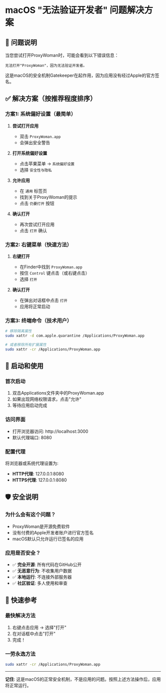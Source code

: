 # macOS "无法验证开发者" 问题解决方案

## 🍎 问题说明

当您尝试打开ProxyWoman时，可能会看到以下错误信息：
```
无法打开"ProxyWoman"，因为无法验证开发者。
```

这是macOS的安全机制Gatekeeper在起作用，因为应用没有经过Apple的官方签名。

## ✅ 解决方案（按推荐程度排序）

### 方案1: 系统偏好设置（最简单）

1. **尝试打开应用**
   - 双击 `ProxyWoman.app`
   - 会弹出安全警告

2. **打开系统偏好设置**
   - 点击苹果菜单 → `系统偏好设置`
   - 选择 `安全性与隐私`

3. **允许应用**
   - 在 `通用` 标签页
   - 找到关于ProxyWoman的提示
   - 点击 `仍要打开` 按钮

4. **确认打开**
   - 再次尝试打开应用
   - 点击 `打开` 确认

### 方案2: 右键菜单（快速方法）

1. **右键打开**
   - 在Finder中找到 `ProxyWoman.app`
   - 按住 `Control` 键点击（或右键点击）
   - 选择 `打开`

2. **确认打开**
   - 在弹出对话框中点击 `打开`
   - 应用将正常启动

### 方案3: 终端命令（技术用户）

```bash
# 移除隔离属性
sudo xattr -d com.apple.quarantine /Applications/ProxyWoman.app

# 或者移除所有扩展属性
sudo xattr -cr /Applications/ProxyWoman.app
```

## 🚀 启动和使用

### 首次启动
1. 双击Applications文件夹中的ProxyWoman.app
2. 如果出现网络权限请求，点击"允许"
3. 等待应用启动完成

### 访问界面
- 打开浏览器访问: http://localhost:3000
- 默认代理端口: 8080

### 配置代理
将浏览器或系统代理设置为:
- **HTTP代理**: 127.0.0.1:8080
- **HTTPS代理**: 127.0.0.1:8080

## 🛡️ 安全说明

### 为什么会有这个问题？
- ProxyWoman是开源免费软件
- 没有付费的Apple开发者账户进行官方签名
- macOS默认只允许运行已签名的应用

### 应用是否安全？
- ✅ **完全开源**: 所有代码在GitHub公开
- ✅ **无恶意行为**: 不收集用户数据
- ✅ **本地运行**: 不连接外部服务器
- ✅ **社区验证**: 多人使用和审查

## 🎯 快速参考

### 最快解决方法
1. 右键点击应用 → 选择"打开"
2. 在对话框中点击"打开"
3. 完成！

### 一劳永逸方法
```bash
sudo xattr -cr /Applications/ProxyWoman.app
```

---

**记住**: 这是macOS的正常安全机制，不是应用的问题。按照上述方法操作后，应用将正常运行。
